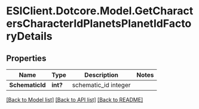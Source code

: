 # ESIClient.Dotcore.Model.GetCharactersCharacterIdPlanetsPlanetIdFactoryDetails
## Properties

Name | Type | Description | Notes
------------ | ------------- | ------------- | -------------
**SchematicId** | **int?** | schematic_id integer | 

[[Back to Model list]](../README.md#documentation-for-models) [[Back to API list]](../README.md#documentation-for-api-endpoints) [[Back to README]](../README.md)

